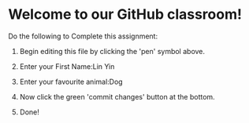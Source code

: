 # Welcome to our GitHub classroom!

Do the following to Complete this assignment:

1. Begin editing this file by clicking the 'pen' symbol above.

2. Enter your First Name:Lin Yin

3. Enter your favourite animal:Dog

4. Now click the green 'commit changes' button at the bottom.

5. Done!
